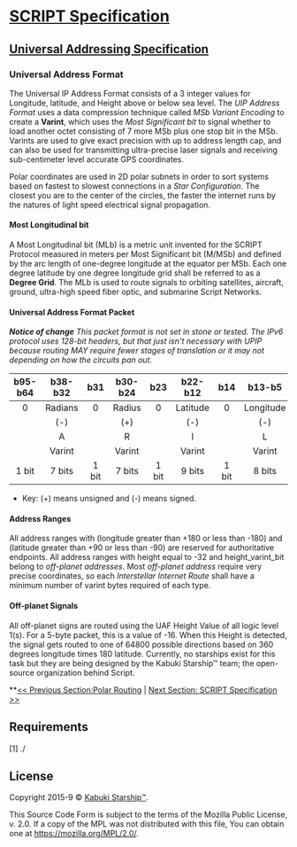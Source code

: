 # [SCRIPT Specification](../)

## [Universal Addressing Specification](./)

### Universal Address Format

The Universal IP Address Format consists of a 3 integer values for Longitude, latitude, and Height above or below sea level. The *UIP Address Format* uses a data compression technique called *MSb Variant Encoding* to create a **Varint**, which uses the *Most Significant bit* to signal whether to load another octet consisting of 7 more MSb plus one stop bit in the MSb. Varints are used to give exact precision with up to address length cap, and can also be used for transmitting ultra-precise laser signals and receiving sub-centimeter level accurate GPS coordinates.

Polar coordinates are used in 2D polar subnets in order to sort systems based on fastest to slowest connections in a *Star Configuration*. The closest you are to the center of the circles, the faster the internet runs by the natures of light speed electrical signal propagation.

#### Most Longitudinal bit

A Most Longitudinal bit (MLb) is a metric unit invented for the SCRIPT Protocol measured in meters per Most Significant bit (M/MSb) and defined by the arc length of one-degree longitude at the equator per MSb. Each one degree latitude by one degree longitude grid shall be referred to as a **Degree Grid**. The MLb is used to route signals to orbiting satellites, aircraft, ground, ultra-high speed fiber optic, and submarine Script Networks.

#### Universal Address Format Packet

***Notice of change*** *This packet format is not set in stone or tested. The IPv6 protocol uses 128-bit headers, but that just isn't necessary with UPIP because routing MAY require fewer stages of translation or it may not depending on how the circuits pan out.*

|  b95-b64  | b38-b32 |  b31  | b30-b24 |  b23  | b22-b12  |  b14  |  b13-b5   |  b_4  | b_3-b_0 |
|:---------:|:-------:|:-----:|:-------:|:-----:|:--------:|:-----:|:---------:|:-----:|:-------:|
|     0     | Radians |   0   |  Radius |   0   | Latitude |   0   | Longitude |   0   | Height  |
|       |   (-)   |       |   (+)   |       |   (-)    |       |   (-)     |       |   (-)   |
|       |    A    |       |    R    |       |    l     |       |    L      |       |    H    |
|       | Varint  |       |  Varint |       |  Varint  |       |  Varint   |       | Varint  |
| 1 bit | 7 bits  | 1 bit |  7 bits | 1 bit |  9 bits  | 1 bit |  8 bits   | 1 bit | 4 bits  |

* Key: (+) means unsigned and (-) means signed.

#### Address Ranges

All address ranges with (longitude greater than +180 or less than -180) and (latitude greater than +90 or less than -90) are reserved for authoritative endpoints. All address ranges with height equal to -32 and height_varint_bit belong to *off-planet addresses*. Most *off-planet address* require very precise coordinates, so each *Interstellar Internet Route* shall have a minimum number of varint bytes required of each type.

#### Off-planet Signals

All off-planet signs are routed using the UAF Height Value of all logic level 1(s). For a 5-byte packet, this is a value of -16. When this Height is detected, the signal gets routed to one of 64800 possible directions based on 360 degrees longitude times 180 latitude. Currently, no starships exist for this task but they are being designed by the Kabuki Starship™ team; the open-source organization behind Script.

**[<< Previous Section:Polar Routing](./polar_routing) | [Next Section: SCRIPT Specification >>](../)

## Requirements

[1] ./

## License

Copyright 2015-9 © [Kabuki Starship™](https://kabukistarship.com).

This Source Code Form is subject to the terms of the Mozilla Public License, v. 2.0. If a copy of the MPL was not distributed with this file, You can obtain one at <https://mozilla.org/MPL/2.0/>.
